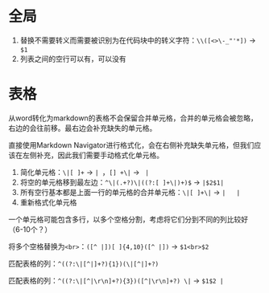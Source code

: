 # 全局

1. 替换不需要转义而需要被识别为在代码块中的转义字符：`\\([<>\-_"'*])` -> `$1`
2. 列表之间的空行可以有，可以没有

# 表格

从word转化为markdown的表格不会保留合并单元格，合并的单元格会被忽略，右边的会往前移。最右边会补充缺失的单元格。

直接使用Markdown Navigator进行格式化，会在右侧补充缺失单元格，但我们应该在左侧补充，因此我们需要手动格式化单元格。

1. 简化单元格：`\|[ ]+` -> `| `，`[] +\|` -> ` |`
2. 将空的单元格移到最左边：`^\|(.+?)\|((?:[ ]+\|)+)$` -> `|$2$1|`
3. 所有空行基本都是上面一行的单元格的合并单元格：`\|[ ]+\|` -> `|   |`
4. 重新格式化单元格

一个单元格可能包含多行，以多个空格分割，考虑将它们分到不同的列比较好（6-10个？）

将多个空格替换为`<br>`：`([^ |])[ ]{4,10}([^ |])` -> `$1<br>$2`

匹配表格的列：`^((?:\|[^|]+?){1})(\|[^|]+?)`

匹配表格的列：`^((?:\|[^|\r\n]+?){3})([^|\r\n]+?) \|` -> `$1$2 |`